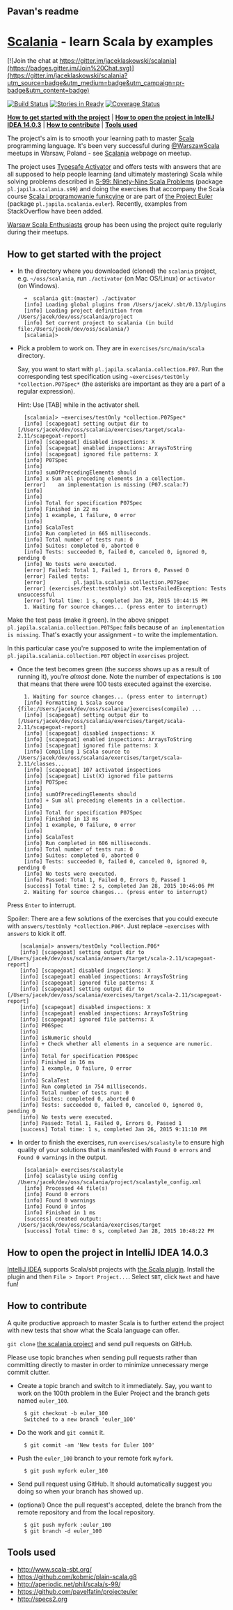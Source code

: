 ## Pavan's readme

# [Scalania](http://scalania.pl) - learn Scala by examples

[![Join the chat at https://gitter.im/jaceklaskowski/scalania](https://badges.gitter.im/Join%20Chat.svg)](https://gitter.im/jaceklaskowski/scalania?utm_source=badge&utm_medium=badge&utm_campaign=pr-badge&utm_content=badge)

[![Build Status](https://travis-ci.org/jaceklaskowski/scalania.svg?branch=master)](https://travis-ci.org/jaceklaskowski/scalania)
[![Stories in Ready](https://badge.waffle.io/jaceklaskowski/scalania.png?label=ready&title=Ready)](https://waffle.io/jaceklaskowski/scalania)
[![Coverage Status](https://img.shields.io/coveralls/jaceklaskowski/scalania.svg)](https://coveralls.io/r/jaceklaskowski/scalania)

**[How to get started with the project](#how-to-get-started-with-the-project)** |
**[How to open the project in IntelliJ IDEA 14.0.3](#how-to-open-the-project-in-intellij-idea-1403)** |
**[How to contribute](#how-to-contribute)** |
**[Tools used](#tools-used)**

The project's aim is to smooth your learning path to master [Scala](http://scala-lang.org) programming language.
It's been very successful during [@WarszawScala](https://twitter.com/WarszawScaLa/) meetups in Warsaw, Poland - see [Scalania](http://scalania.pl) webpage on meetup.

The project uses [Typesafe Activator](http://typesafe.com/activator) and offers tests with answers that are all supposed to help
people learning (and ultimately mastering) Scala while solving problems described in [S-99: Ninety-Nine Scala Problems](http://aperiodic.net/phil/scala/s-99/) (package `pl.japila.scalania.s99`) and doing the exercises that accompany the Scala course [Scala i programowanie funkcyjne](http://www.grzegorzbalcerek.net/scalafp.html) or are part of [the Project Euler](http://projecteuler.net/problems) (package `pl.japila.scalania.euler`). Recently, examples from StackOverflow have been added.

[Warsaw Scala Enthusiasts](http://warsawscala.pl/) group has been using the project quite regularly during their meetups.

## How to get started with the project

* In the directory where you downloaded (cloned) the `scalania` project, e.g. `~/oss/scalania`, run `./activator` (on Mac OS/Linux) or `activator` (on Windows).

        ➜  scalania git:(master) ./activator
        [info] Loading global plugins from /Users/jacek/.sbt/0.13/plugins
        [info] Loading project definition from /Users/jacek/dev/oss/scalania/project
        [info] Set current project to scalania (in build file:/Users/jacek/dev/oss/scalania/)
        [scalania]>

* Pick a problem to work on. They are in `exercises/src/main/scala` directory.

    Say, you want to start with `pl.japila.scalania.collection.P07`. Run the corresponding test specification using `~exercises/testOnly *collection.P07Spec*` (the asterisks are important as they are a part of a regular expression).
    
    Hint: Use [TAB] while in the activator shell.

        [scalania]> ~exercises/testOnly *collection.P07Spec*
        [info] [scapegoat] setting output dir to [/Users/jacek/dev/oss/scalania/exercises/target/scala-2.11/scapegoat-report]
        [info] [scapegoat] disabled inspections: X
        [info] [scapegoat] enabled inspections: ArraysToString
        [info] [scapegoat] ignored file patterns: X
        [info] P07Spec
        [info] 
        [info] sumOfPrecedingElements should
        [info] x Sum all preceding elements in a collection.
        [error]    an implementation is missing (P07.scala:7)
        [info] 
        [info] 
        [info] Total for specification P07Spec
        [info] Finished in 22 ms
        [info] 1 example, 1 failure, 0 error
        [info]  
        [info] ScalaTest
        [info] Run completed in 665 milliseconds.
        [info] Total number of tests run: 0
        [info] Suites: completed 0, aborted 0
        [info] Tests: succeeded 0, failed 0, canceled 0, ignored 0, pending 0
        [info] No tests were executed.
        [error] Failed: Total 1, Failed 1, Errors 0, Passed 0
        [error] Failed tests:
        [error]         pl.japila.scalania.collection.P07Spec
        [error] (exercises/test:testOnly) sbt.TestsFailedException: Tests unsuccessful
        [error] Total time: 1 s, completed Jan 28, 2015 10:44:15 PM
        1. Waiting for source changes... (press enter to interrupt)

Make the test pass (make it green). In the above snippet `pl.japila.scalania.collection.P07Spec` fails because of `an implementation is missing`.
That's exactly your assignment - to write the implementation.

In this particular case you're supposed to write the implementation of `pl.japila.scalania.collection.P07` object in `exercises` project.

* Once the test becomes green (the *success* shows up as a result of running it), you're *almost* done. Note the number of expectations is `100` that means that there were 100 tests executed against the exercise.

        1. Waiting for source changes... (press enter to interrupt)
        [info] Formatting 1 Scala source {file:/Users/jacek/dev/oss/scalania/}exercises(compile) ...
        [info] [scapegoat] setting output dir to [/Users/jacek/dev/oss/scalania/exercises/target/scala-2.11/scapegoat-report]
        [info] [scapegoat] disabled inspections: X
        [info] [scapegoat] enabled inspections: ArraysToString
        [info] [scapegoat] ignored file patterns: X
        [info] Compiling 1 Scala source to /Users/jacek/dev/oss/scalania/exercises/target/scala-2.11/classes...
        [info] [scapegoat] 107 activated inspections
        [info] [scapegoat] List(X) ignored file patterns
        [info] P07Spec
        [info] 
        [info] sumOfPrecedingElements should
        [info] + Sum all preceding elements in a collection.
        [info] 
        [info] Total for specification P07Spec
        [info] Finished in 13 ms
        [info] 1 example, 0 failure, 0 error
        [info]  
        [info] ScalaTest
        [info] Run completed in 606 milliseconds.
        [info] Total number of tests run: 0
        [info] Suites: completed 0, aborted 0
        [info] Tests: succeeded 0, failed 0, canceled 0, ignored 0, pending 0
        [info] No tests were executed.
        [info] Passed: Total 1, Failed 0, Errors 0, Passed 1
        [success] Total time: 2 s, completed Jan 28, 2015 10:46:06 PM
        2. Waiting for source changes... (press enter to interrupt)

Press `Enter` to interrupt.

Spoiler: There are a few solutions of the exercises that you could execute with `answers/testOnly *collection.P06*`.
Just replace `~exercises` with `answers` to kick it off.

        [scalania]> answers/testOnly *collection.P06*
        [info] [scapegoat] setting output dir to [/Users/jacek/dev/oss/scalania/answers/target/scala-2.11/scapegoat-report]
        [info] [scapegoat] disabled inspections: X
        [info] [scapegoat] enabled inspections: ArraysToString
        [info] [scapegoat] ignored file patterns: X
        [info] [scapegoat] setting output dir to [/Users/jacek/dev/oss/scalania/exercises/target/scala-2.11/scapegoat-report]
        [info] [scapegoat] disabled inspections: X
        [info] [scapegoat] enabled inspections: ArraysToString
        [info] [scapegoat] ignored file patterns: X
        [info] P06Spec
        [info]
        [info] isNumeric should
        [info] + Check whether all elements in a sequence are numeric.
        [info]
        [info] Total for specification P06Spec
        [info] Finished in 16 ms
        [info] 1 example, 0 failure, 0 error
        [info]
        [info] ScalaTest
        [info] Run completed in 754 milliseconds.
        [info] Total number of tests run: 0
        [info] Suites: completed 0, aborted 0
        [info] Tests: succeeded 0, failed 0, canceled 0, ignored 0, pending 0
        [info] No tests were executed.
        [info] Passed: Total 1, Failed 0, Errors 0, Passed 1
        [success] Total time: 1 s, completed Jan 26, 2015 9:11:10 PM

* In order to finish the exercises, run `exercises/scalastyle` to ensure high quality of your solutions that is 
manifested with `Found 0 errors` and `Found 0 warnings` in the output.

        [scalania]> exercises/scalastyle
        [info] scalastyle using config /Users/jacek/dev/oss/scalania/project/scalastyle_config.xml
        [info] Processed 44 file(s)
        [info] Found 0 errors
        [info] Found 0 warnings
        [info] Found 0 infos
        [info] Finished in 1 ms
        [success] created output: /Users/jacek/dev/oss/scalania/exercises/target
        [success] Total time: 0 s, completed Jan 28, 2015 10:48:22 PM

## How to open the project in IntelliJ IDEA 14.0.3

[IntelliJ IDEA](http://www.jetbrains.com/idea/) supports Scala/sbt projects with [the Scala plugin](http://plugins.jetbrains.com/plugin/?id=1347).
Install the plugin and then `File > Import Project...`. Select `SBT`, click `Next` and have fun!

## How to contribute

A quite productive approach to master Scala is to further extend the project with new tests that show what the Scala language can offer.

`git clone` [the scalania project](https://github.com/jaceklaskowski/scalania) and send pull requests on GitHub.

Please use topic branches when sending pull requests rather than committing directly to master in order to minimize unnecessary merge commit clutter.

* Create a topic branch and switch to it immediately. Say, you want to work on the 100th problem in the Euler Project and the branch gets named `euler_100`.

        $ git checkout -b euler_100
        Switched to a new branch 'euler_100'

* Do the work and `git commit` it.

        $ git commit -am 'New tests for Euler 100'

* Push the `euler_100` branch to your remote fork `myfork`.

        $ git push myfork euler_100

* Send pull request using GitHub. It should automatically suggest you doing so when your branch has showed up.

* (optional) Once the pull request's accepted, delete the branch from the remote repository and from the local repository.

        $ git push myfork :euler_100
        $ git branch -d euler_100

## Tools used

* http://www.scala-sbt.org/
* https://github.com/kobmic/plain-scala.g8
* http://aperiodic.net/phil/scala/s-99/
* https://github.com/pavelfatin/projecteuler
* http://specs2.org

